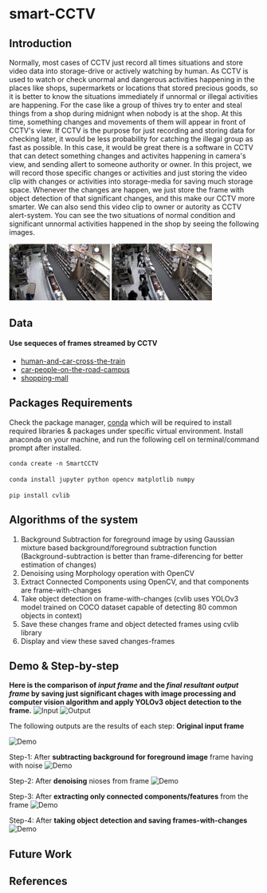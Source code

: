 # smart-CCTV

## Introduction
Normally, most cases of CCTV just record all times situations and store video data into storage-drive or actively watching by human. As CCTV is used to watch or check unormal and dangerous activities happening in the places like shops, supermarkets or locations that stored precious goods, so it is better to know the situations immediately if unnormal or illegal activities are happening. For the case like a group of thives try to enter and steal things from a shop during midnignt when nobody is at the shop. At this time, something changes and movements of them will appear in front of CCTV's view. If CCTV is the purpose for just recording and storing data for checking later, it would be less probability for catching the illegal group as fast as possible. In this case, it would be great there is a software in CCTV that can detect something changes and activites happening in camera's view, and sending allert to someone authority or owner. 
In this project, we will record those specific changes or activities and just storing the video clip with changes or activities into storage-media for saving much storage space. Whenever the changes are happen, we just store the frame with object detection of that significant changes, and this make our CCTV more smarter. We can also send this video clip to owner or autority as CCTV alert-system. You can see the two situations of normal condition and significant unnormal activities happened in the shop by seeing the following images.

<img src="/video-data/cctv-normal.png" height="40%" width="40%" alt="CCTV view with normal condition" title="Do not save the frames in the storage">  <img src="/video-data/cctv-changes.png" height="40%" width="40%" alt="CCTV view with the thives enter the shop" title="Save the frames when changes happen">

## Data
#### Use sequeces of frames streamed by CCTV
* [human-and-car-cross-the-train](https://github.com/ThuraTunScibotics/smart-CCTV/tree/main/video-data/GroundtruthSeq/RawImages)
* [car-people-on-the-road-campus](https://github.com/ThuraTunScibotics/smart-CCTV/tree/main/video-data/Campus)
* [shopping-mall](https://github.com/ThuraTunScibotics/smart-CCTV/tree/main/video-data/ShoppingMall_resized)

## Packages Requirements
Check the package manager, [conda](https://docs.conda.io/projects/conda/en/latest/index.html) which will be required to install required libraries & packages under specific virtual environment.
Install anaconda on your machine, and run the following cell on terminal/command prompt after installed.
```
conda create -n SmartCCTV

conda install jupyter python opencv matplotlib numpy

pip install cvlib
```
## Algorithms of the system
1. Background Subtraction for foreground image by using Gaussian mixture based background/foreground subtraction function
   (Background-subtraction is better than frame-diferencing for better estimation of changes)
2. Denoising using Morphology operation with OpenCV
3. Extract Connected Components using OpenCV, and that components are frame-with-changes
4. Take object detection on frame-with-changes
   (cvlib uses YOLOv3 model trained on COCO dataset capable of detecting 80 common objects in context)
6. Save these changes frame and object detected frames using cvlib library
7. Display and view these saved changes-frames

## Demo & Step-by-step
**Here is the comparison of *input frame* and the *final resultant output frame* by saving just significant chages with image processing and computer vision algorithm and apply YOLOv3 object detection to the frame.**
![Input](https://github.com/ThuraTunScibotics/smart-CCTV/blob/main/resultant-data/input-train-cross.gif)     ![Output](https://github.com/ThuraTunScibotics/smart-CCTV/blob/main/resultant-frame-changes-videos/train-cross.gif)

The following outputs are the results of each step:
**Original input frame**

![Demo](https://github.com/ThuraTunScibotics/smart-CCTV/blob/main/resultant-data/input-train-cross.gif)

Step-1: After **subtracting background for foreground image** frame having with noise
![Demo](https://github.com/ThuraTunScibotics/smart-CCTV/blob/main/resultant-data/noise-result.gif)

Step-2: After **denoising** nioses from frame
![Demo](https://github.com/ThuraTunScibotics/smart-CCTV/blob/main/resultant-data/denoised-result.gif)

Step-3: After **extracting only connected components/features** from the frame
![Demo](https://github.com/ThuraTunScibotics/smart-CCTV/blob/main/resultant-data/component-seq1.gif)

Step-4: After **taking object detection and saving frames-with-changes**
![Demo](https://github.com/ThuraTunScibotics/smart-CCTV/blob/main/resultant-frame-changes-videos/train-cross.gif)

## Future Work

## References

